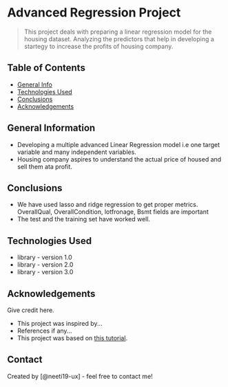 # Advanced Regression Project
> This project deals with preparing a linear regression model for the housing dataset. 
Analyzing the predictors that help in developing a startegy to increase the profits of housing company.


## Table of Contents
* [General Info](#general-information)
* [Technologies Used](#technologies-used)
* [Conclusions](#conclusions)
* [Acknowledgements](#acknowledgements)

<!-- You can include any other section that is pertinent to your problem -->

## General Information

- Developing a multiple advanced Linear Regression model i.e one target variable and many independent variables.
- Housing company aspires to understand the actual price of housed and sell them ata profit.

<!-- You don't have to answer all the questions - just the ones relevant to your project. -->

## Conclusions
- We have used lasso and ridge regression to get proper metrics. OverallQual, OverallCondition, lotfronage, Bsmt fields are important
- The test and the training set have worked well.


<!-- You don't have to answer all the questions - just the ones relevant to your project. -->


## Technologies Used
- library - version 1.0
- library - version 2.0
- library - version 3.0

<!-- As the libraries versions keep on changing, it is recommended to mention the version of library used in this project -->

## Acknowledgements
Give credit here.
- This project was inspired by...
- References if any...
- This project was based on [this tutorial](https://www.example.com).


## Contact
Created by [@neeti19-ux] - feel free to contact me!


<!-- Optional -->
<!-- ## License -->
<!-- This project is open source and available under the [... License](). -->

<!-- You don't have to include all sections - just the one's relevant to your project -->